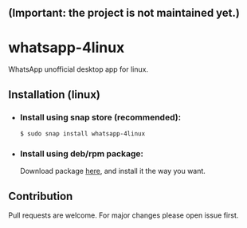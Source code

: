 ## (Important: the project is not maintained yet.)

# whatsapp-4linux
WhatsApp unofficial desktop app for linux.

## Installation (linux)
- ### Install using snap store (recommended):
  ```
  $ sudo snap install whatsapp-4linux
  ```
- ### Install using deb/rpm package:
  Download package [here](https://github.com/ChimekKoo/whatsapp-4linux/releases), and install it the way you want.

## Contribution
Pull requests are welcome. For major changes please open issue first.
